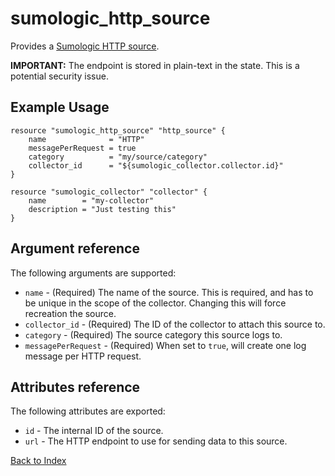 # sumologic_http_source
Provides a [Sumologic HTTP source][1].

__IMPORTANT:__ The endpoint is stored in plain-text in the state. This is a potential security issue.

## Example Usage
```hcl
resource "sumologic_http_source" "http_source" {
    name              = "HTTP"
    messagePerRequest = true
    category          = "my/source/category"
    collector_id      = "${sumologic_collector.collector.id}"
}

resource "sumologic_collector" "collector" {
    name        = "my-collector"
    description = "Just testing this"
}
```

## Argument reference
The following arguments are supported:
- `name` - (Required) The name of the source. This is required, and has to be unique in the scope of the collector. Changing this will force recreation the source.
- `collector_id` - (Required) The ID of the collector to attach this source to.
- `category` - (Required) The source category this source logs to.
- `messagePerRequest` - (Required) When set to `true`, will create one log message per HTTP request.

## Attributes reference
The following attributes are exported:
- `id` - The internal ID of the source.
- `url` - The HTTP endpoint to use for sending data to this source.

[Back to Index][0]

[0]: ../README.md
[1]: https://help.sumologic.com/Send_Data/Sources/02Sources_for_Hosted_Collectors/HTTP_Source
